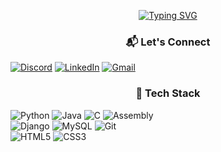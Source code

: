 <div align="center">

[![Typing SVG](https://readme-typing-svg.herokuapp.com?font=Fira+Code&pause=1000&color=00F718&width=200&lines=Hi+There!;I'm+Malek)](https://git.io/typing-svg)

</div>

<h3 align="center">📬 Let's Connect</h3>
<p align="center">
  
  [![Discord](https://img.shields.io/badge/Discord-5865F2?style=for-the-badge&logo=discord&logoColor=white)](https://discord.gg/mylink)
  [![LinkedIn](https://img.shields.io/badge/LinkedIn-0A66C2?style=for-the-badge&logo=linkedin&logoColor=white)](https://linkedin.com/in/myprofile)
  [![Gmail](https://img.shields.io/badge/Gmail-EA4335?style=for-the-badge&logo=gmail&logoColor=white)](mailto:your@gmail.com)
</p>

<h3 align="center">🚀 Tech Stack</h3>
<p align="center">
  
  ![Python](https://img.shields.io/badge/Python-3776AB?style=for-the-badge&logo=python&logoColor=white&labelColor=306998&color=FFD43B)
  ![Java](https://img.shields.io/badge/Java-007396?style=for-the-badge&logo=openjdk&logoColor=white&labelColor=5382A1)
  ![C](https://img.shields.io/badge/C-00599C?style=for-the-badge&logo=c&logoColor=white&labelColor=A8B9CC)
  ![Assembly](https://img.shields.io/badge/Assembly-6E4C13?style=for-the-badge&logo=asm&logoColor=white&labelColor=black)
  <br>
  ![Django](https://img.shields.io/badge/Django-092E20?style=for-the-badge&logo=django&logoColor=white&labelColor=0C4B33&color=white)
  ![MySQL](https://img.shields.io/badge/MySQL-4479A1?style=for-the-badge&logo=mysql&logoColor=white&labelColor=005C84)
  ![Git](https://img.shields.io/badge/Git-F05032?style=for-the-badge&logo=git&logoColor=white&labelColor=E44C30)
  <br>
  ![HTML5](https://img.shields.io/badge/HTML5-E34F26?style=for-the-badge&logo=html5&logoColor=white&labelColor=EB5E28)
  ![CSS3](https://img.shields.io/badge/CSS3-1572B6?style=for-the-badge&logo=css3&logoColor=white&labelColor=2965F1)
</p>
